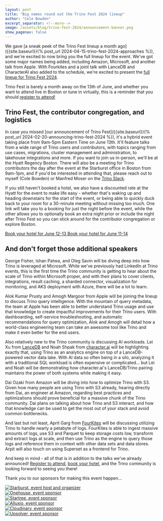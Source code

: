 ```yaml
---
layout: post
title: "Big names round out the Trino Fest 2024 lineup"
author: "Cole Bowden"
excerpt_separator: <!--more-->
image: /assets/blog/trino-fest-2024/announcement-banner.png
show_pagenav: false
---
```


We gave
[a sneak peek of the Trino Fest lineup a month ago]({{site.baseurl}}{% post_url 2024-04-15-trino-fest-2024-approaches %}),
and we're excited to now bring you the full lineup for the event. We've got some
major names being added, including Amazon, Microsoft, and another talk from
Apple. With Fourkites and a joint talk with LanceDB and CharacterAI also added
to the schedule, we're excited to present the
[full lineup for Trino Fest 2024](https://www.starburst.io/info/trino-fest-2024/#agenda).

Trino Fest is barely a month away on the 13th of June, and whether you want to
attend live in Boston or tune in virtually, this is a reminder that you
should [register to attend!](http://www.starburst.io/info/trino-fest-2024?utm_medium=trino&utm_source=website&utm_campaign=Global-FY25-Q2-EV-Trino-Fest-2024&utm_content=Blog-3)

<!--more-->

## Trino Fest, the contributor congregation, and logistics

In case you missed
[our announcement of Trino Fest]({{site.baseurl}}{% post_url 2024-02-20-announcing-trino-fest-2024 %}),
it's a hybrid event taking place from 9am-5pm Eastern Time on June 13th. It'll
feature talks from a wide range of Trino users and contributors, with topics
ranging from use cases, migrations, cluster management and administration,
to lakehouse integrations and more. If you want to join us in-person, we'll be at
the Hyatt Regency Boston. There will also be a meeting for Trino contributors
the day after the event at the Starburst office in Boston from 9am-1pm, and if
you'd be interested in attending that, please reach out to myself (Cole Bowden)
or Manfred Moser on the [Trino Slack]({{site.url}}/slack.html).

If you still haven't booked a hotel, we also have a discounted rate at the Hyatt
for the event to make life easy - whether that's waking up and heading
downstairs for the start of the event, or being able to quickly duck back to
your room for a 30-minute meeting without missing too much. One link will take
you to a booking for just the night before the event, while the other allows
you to optionally book an extra night prior or include the night after Trino
Fest so you can stick around for the contributor congregation or explore Boston.

<div class="card-deck spacer-30">
    <a class="btn btn-pink" href="https://www.hyatt.com/en-US/group-booking/BOSTO/G-STA4">
        Book your hotel for June 12-13
    </a>
    <a class="btn btn-pink" href="https://www.hyatt.com/en-US/group-booking/BOSTO/G-STA3">
        Book your hotel for June 11-14
    </a>
</div>
<div class="spacer-30"></div>

## And don't forget those additional speakers

George Fisher, Ishan Patwa, and Oleg Savin will be diving deep into how Trino is
leveraged at Microsoft. While we've previously had LinkedIn at Trino events,
this is the first time the Trino community is getting to hear about the scale of
Trino within Microsoft proper, and with their plans to cover clients,
integrations, result caching, a sharded connector, visualization for monitoring,
and AKS deployment with Azure, there will be a lot to learn.

Alok Kumar Prusty and Amogh Margoor from Apple will be joining the lineup to
discuss Trino query intelligence. With the mountain of query metadata, the team
at Apple has been able to better understand Trino usage and use that knowledge
to create impactful improvements for their Trino users. With dashboarding,
self-service troubleshooting, and automatic recommendations for query
optimization, Alok and Amogh will detail how a world-class engineering team can
take an awesome tool like Trino and make it even better for the end users.

Also relatively new to the Trino community is discussing AI workloads. Lei Xu
from [LanceDB](https://lancedb.com/) and Noah Shpak from
[character.ai](https://character.ai/) will be highlighting exactly that,
using Trino as an analytics engine on top of a LanceDB-powered vector data lake.
With AI data so often being in a silo, analyzing it with a traditional SQL
workload is often expensive or complicated... but Lei and Noah will be
demonstrating how character.ai's LanceDB/Trino pairing maintains the power of
both systems while making it easy.

Dai Ozaki from Amazon will be diving into how to optimize Trino with S3. Given
how many people are using Trino with S3 already, hearing directly from Dai, an
engineer at Amazon, regarding best practices and optimizations should prove
beneficial for a massive chunk of the Trino community. Dai plans on talking
about how Trino and S3 interact, and how that knowledge can be used to get the
most out of your stack and avoid common bottlenecks.

And last but not least, Aprit Garg from [FourKites](https://www.fourkites.com/)
will be discussing utilizing Trino to handle nearly a petabyte of logs.
FourKites is able to ingest massive amounts of logs, use S3 and
Parquet to keep storage costs low, transform and extract logs at scale, and then
use Trino as the engine to query those logs and reference them in context with
other data sets and data stores. Arpit will also touch on using Superset as a
frontend for Trino.

And keep in mind - all of that is in addition to the talks we've already
announced!
[Register to attend](http://www.starburst.io/info/trino-fest-2024?utm_medium=trino&utm_source=website&utm_campaign=Global-FY25-Q2-EV-Trino-Fest-2024&utm_content=Blog-3),
[book your hotel](https://www.hyatt.com/en-US/group-booking/BOSTO/G-STA3), and
the Trino community is looking forward to seeing you there!

Thank you to our sponsors for making this event happen...

<div class="container">
  <div class="row">
    <div class="col-sm">
      <a href="https://www.starburst.io/" target="_blank">
        <img src="{{site.url}}/assets/images/logos/starburst-small.png" title="Starburst, event host and organizer">
      </a>
    </div>
    <div class="col-sm">
      <a href="https://www.onehouse.ai/" target="_blank">
        <img src="{{site.url}}/assets/images/logos/onehouse-small.png" title="Onehouse, event sponsor">
      </a>
    </div>
    <div class="col-sm">
      <a href="https://www.startree.ai/" target="_blank">
        <img src="{{site.url}}/assets/images/logos/startree-small.png" title="Startree, event sponsor">
      </a>
    </div>
  </div>
  <div class="row">
    <div class="col-sm">
      <a href="https://www.alluxio.io/" target="_blank">
        <img src="{{site.url}}/assets/images/logos/alluxio-small.png" title="Alluxio, event sponsor">
      </a>
    </div>
    <div class="col-sm">
      <a href="https://cloudinary.com/" target="_blank">
        <img src="{{site.url}}/assets/images/logos/cloudinary-small.png" title="Cloudinary, event sponsor">
      </a>
    </div>
    <div class="col-sm">
      <a href="https://www.upsolver.com/" target="_blank">
        <img src="{{site.url}}/assets/images/logos/upsolver-small.png" title="Upsolver, event sponsor">
      </a>
    </div>
  </div>
</div>
